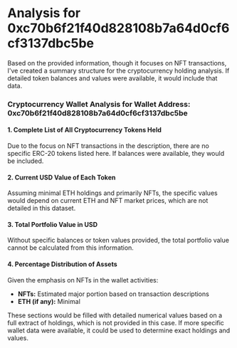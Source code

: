 # Analysis for 0xc70b6f21f40d828108b7a64d0cf6cf3137dbc5be

Based on the provided information, though it focuses on NFT transactions, I've created a summary structure for the cryptocurrency holding analysis. If detailed token balances and values were available, it would include that data.

### Cryptocurrency Wallet Analysis for Wallet Address: 0xc70b6f21f40d828108b7a64d0cf6cf3137dbc5be

#### 1. Complete List of All Cryptocurrency Tokens Held
Due to the focus on NFT transactions in the description, there are no specific ERC-20 tokens listed here. If balances were available, they would be included.

#### 2. Current USD Value of Each Token
Assuming minimal ETH holdings and primarily NFTs, the specific values would depend on current ETH and NFT market prices, which are not detailed in this dataset.

#### 3. Total Portfolio Value in USD
Without specific balances or token values provided, the total portfolio value cannot be calculated from this information.

#### 4. Percentage Distribution of Assets
Given the emphasis on NFTs in the wallet activities:
- **NFTs:** Estimated major portion based on transaction descriptions
- **ETH (if any):** Minimal

These sections would be filled with detailed numerical values based on a full extract of holdings, which is not provided in this case. If more specific wallet data were available, it could be used to determine exact holdings and values.